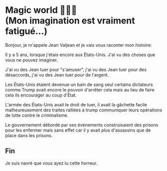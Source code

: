 # Magic world 👀🐱‍🚀 </br>  (Mon imagination est vraiment fatigué...)


Bonjour, je m'appele Jean Valjean et je vais vous raconter mon histoire:

Il y a 5 ans, lorsque j'étais encore aux États-Unis. J'ai vu des choses que vous ne pouvez imaginer.

J'ai vu des Jean tuer pour "s'amuser", j'ai vu des Jean tuer pour des désaccords, j'ai vu des Jean tuer pour de l'argent.

Les États-Unis étaient devenue un bain de sang seul certains dictateurs comme Trump avait encore le pouvoir d'arrêter cela mais au lieu de faire cela ils encourager au coup d'État.

L'armée des États-Unis avait le droit de tuer, il avait la gâchette facile malheureusement des traites ralliées à trump communiquer leurs opérations de lutte contre le criminalisme.

Le gouvernement débordé par ses événements construisaient des prisons pour les enfermer mais sans effet car il y avait plus d'assassins que de place dans les prisons.

## Fin
Je suis navré que vous ayez lu cette horreur. 

